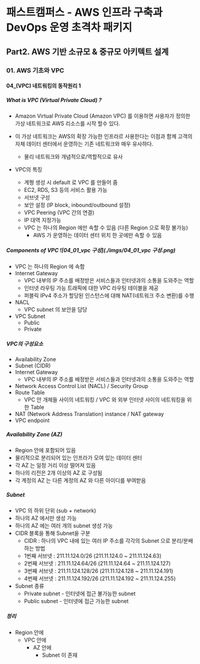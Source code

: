 # 패스트캠퍼스 - AWS 인프라 구축과 DevOps 운영 초격차 패키지

## Part2. AWS 기반 소규모 & 중규모 아키텍트 설계

### 01. AWS 기초와 VPC

#### 04_(VPC) 네트워킹의 동작원리 1



##### What is VPC (Virtual Private Cloud) ?

* Amazon Virtual Private Cloud (Amazon VPC) 를 이용하면 사용자가 정의한 가상 네트워크로 AWS 리소스를 시작 할수 있다.
* 이 가상 네트워크는 AWS의 확장 가능한 인프라르 사용한다는 이점과 함께 고객의 자체 데이터 센터에서 운영하는 기존 네트워크와 매우 유사하다.
  * 물리 네트워크와 개념적으로/역할적으로 유사

* VPC의 특징
  * 계쩡 생성 시 default 로 VPC 를 만들어 줌
  * EC2, RDS, S3 등의 서비스 활용 가능
  * 서브넷 구성
  * 보안 설정 (IP block, inbound/outbound 설정)
  * VPC Peering (VPC 간의 연결)
  * IP 대역 지정가능
  * VPC 는 하나의 Region 에만 속할 수 있음 (다른 Region 으로 확장 불가능)
    * AWS 가 운영하는 데이터 센터 위치 한 곳에만 속할 수 있음





##### Components of VPC	![04_01_vpc 구성](./imgs/04_01_vpc 구성.png)

* VPC 는 하나의 Region 에 속함
* Internet Gateway
  * VPC 내부의 IP 주소를 배정받은 서비스들과 인터넷과의 소통을 도와주는 역할
  * 인터넷 라우팅 가능 트래픽에 대한 VPC 라우팅 테이블을 제공
  * 퍼블릭 IPv4 주소가 할당된 인스턴스에 대해 NAT(네트워크 주소 변환)를 수행
* NACL
  * VPC subnet 의 보안을 담당
* VPC Subnet
  * Public
  * Private



##### VPC의 구성요소

* Availability Zone
* Subnet (CIDR)
* Internet Gateway
  * VPC 내부의 IP 주소를 배정받은 서비스들과 인터넷과의 소통을 도와주는 역할
* Network Access Control List (NACL) / Security Group
* Route Table
  * VPC 안 개체들 사이의 네트워킹 / VPC 와 외부 인터넷 사이의 네트워킹을 위한 Table
* NAT (Network Address Translation) instance / NAT gateway
* VPC endpoint



##### Availability Zone (AZ)

* Region 안에 포함되어 있음
* 물리적으로 분리되어 있는 인프라가 모여 있는 데이터 센터
* 각 AZ 는 일정 거리 이상 떨어져 있음
* 하나의 리전은 2개 이상의 AZ 로 구성됨
* 각 계정의 AZ 는 다른 계정의 AZ 와 다른 아이디를 부여받음



##### Subnet

* VPC 의 하위 단위 (sub + network)
* 하나의 AZ 에서만 생성 가능
* 하나의 AZ 에는 여러 개의 subnet 생성 가능
* CIDR 블록을 통해 Subnet을 구분
  * CIDR : 하나의 VPC 내에 있는 여러 IP 주소를 각각의 Subnet 으로 분리/분배 하는 방법
  * 1번째 서브넷 : 211.11.124.0/26     (211.11.124.0     ~ 211.11.124.63)
  * 2번째 서브넷 : 211.11.124.64/26   (211.11.124.64   ~ 211.11.124.127)
  * 3번째 서브넷 : 211.11.124.128/26 (211.11.124.128 ~ 211.11.124.191)
  * 4번째 서브넷 : 211.11.124.192/26 (211.11.124.192 ~ 211.11.124.255)
* Subnet 종류
  * Private subnet - 인터넷에 접근 불가능한 subnet
  * Public subnet - 인터넷에 접근 가능한 subnet





##### 정리

* Region 안에
  * VPC 안에
    * AZ 안에
      * Subnet 이 존재

